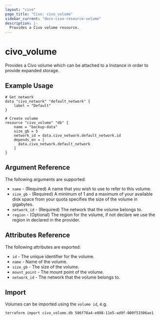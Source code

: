 ```yaml
---
layout: "civo"
page_title: "Civo: civo_volume"
sidebar_current: "docs-civo-resource-volume"
description: |-
  Provides a Civo volume resource.
---
```


# civo\_volume

Provides a Civo volume which can be attached to a Instance in order to provide expanded storage.

## Example Usage

```hcl
# Get network
data "civo_network" "default_network" {
    label = "Default"
}

# Create volume
resource "civo_volume" "db" {
    name = "backup-data"
    size_gb = 5
    network_id = data.civo_network.default_network.id
    depends_on = [
      data.civo_network.default_network
    ]
}
```

## Argument Reference

The following arguments are supported:

* `name` - (Required) A name that you wish to use to refer to this volume.
* `size_gb` - (Required) A minimum of 1 and a maximum of your available disk space from your quota specifies the size of the volume in gigabytes.
* `network_id` - (Required) The network that the volume belongs to.
* `region` - (Optional) The region for the volume, if not declare we use the region in declared in the provider.

## Attributes Reference

The following attributes are exported:

* `id` - The unique identifier for the volume.
* `name` - Name of the volume.
* `size_gb` - The size of the volume.
* `mount_point` - The mount point of the volume.
* `network_id` - The network that the volume belongs to.

## Import

Volumes can be imported using the `volume id`, e.g.

```
terraform import civo_volume.db 506f78a4-e098-11e5-ad9f-000f53306ae1
```
